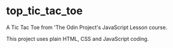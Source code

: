 # top_tic_tac_toe

A Tic Tac Toe from 'The Odin Project's JavaScript Lesson course.

This project uses plain HTML, CSS and JavaScript coding.